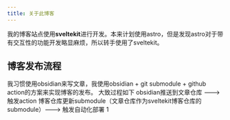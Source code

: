```yaml
---
title: 关于此博客
---
```



我的博客站点使用**sveltekit**进行开发。本来计划使用astro，但是发现astro对于带有交互性的功能开发略显麻烦，所以转手使用了sveltekit。
## 博客发布流程
我习惯使用obsidian来写文章，我使用obsidian + git submodule + github action的方案来实现博客的发布。
大致过程如下
obsidian推送到文章仓库 ---> 触发action 博客仓库更新submodule（文章仓库作为sveltekit博客仓库的submodule）---> 触发自动化部署
1
